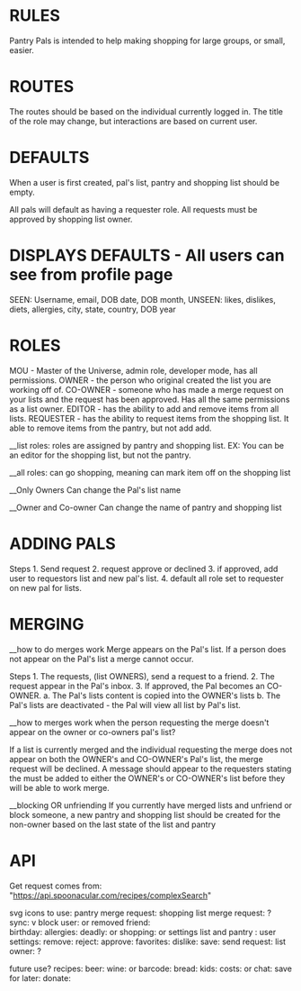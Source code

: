 # RULES
Pantry Pals is intended to help making shopping for large groups, or small, easier. 

# ROUTES 
  The routes should be based on the individual currently logged in. The title of the role may change, but interactions are based on current user. 

# DEFAULTS 
When a user is first created, pal's list, pantry and shopping list should be empty.

All pals will default as having a requester role.
All requests must be approved by shopping list owner.

  # DISPLAYS DEFAULTS - All users can see from profile page  
  SEEN: Username, email, DOB date, DOB month, 
  UNSEEN: likes, dislikes, diets, allergies, city, state, country, DOB year

# ROLES
MOU - Master of the Universe, admin role, developer mode, has all permissions. 
OWNER - the person who original created the list you are working off of. 
CO-OWNER - someone who has made a merge request on your lists and the request has been approved. Has all the same permissions as a list owner. 
EDITOR - has the ability to add and remove items from all lists. 
REQUESTER - has the ability to request items from the shopping list. It able to remove items from the pantry, but not add add. 

__list roles:
  roles are assigned by pantry and shopping list. 
    EX: You can be an editor for the shopping list, but not the pantry.

__all roles:
  can go shopping, meaning can mark item off on the shopping list 

__Only Owners 
  Can change the Pal's list name

__Owner and Co-owner
  Can change the name of pantry and shopping list 


# ADDING PALS
  Steps
    1. Send request
    2. request approve or declined 
      3. if approved, add user to requestors list and new pal's list. 
      4. default all role set to requester on new pal for lists. 

# MERGING

__how to do merges work
  Merge appears on the Pal's list. If a person does not appear on the Pal's list a merge cannot occur. 

  Steps 
    1. The requests, (list OWNERS), send a request to a friend. 
    2. The request appear in the Pal's inbox. 
      3. If approved, the Pal becomes an CO-OWNER. 
        a. The Pal's lists content is copied into the OWNER's lists 
        b. The Pal's lists are deactivated - the Pal will view all list by Pal's list. 

__how to merges work when the person requesting the merge doesn't appear on the owner or co-owners pal's list? 

  If a list is currently merged and the individual requesting the merge does not appear on both the OWNER's and CO-OWNER's Pal's list, the merge request will be declined. 
    A message should appear to the requesters stating the must be added to either the OWNER's or CO-OWNER's list before they will be able to work merge.  

__blocking OR unfriending 
  If you currently have merged lists and unfriend or block someone, a new pantry and shopping list should be created for the non-owner based on the last state of the list and pantry 


# API
Get request comes from: "https://api.spoonacular.com/recipes/complexSearch" 

svg icons to use: 
pantry merge request: <i class="fas fa-door-open"></i> 
shopping list merge request: <i class="fas fa-exchange-alt"></i> ? 
sync: <i class="fas fa-thumbtack"></i> v
block user: <i class="fas fa-ban"></i>  or <i class="fas fa-user-slash"></i>
removed friend: <i class="fas fa-house-damage"></i>  
birthday: <i class="fas fa-birthday-cake"></i> 
allergies: <i class="fas fa-allergies"></i>
  deadly: <i class="far fa-dizzy"></i> or <i class="fas fa-skull-crossbones"></i> 
shopping: <i class="fas fa-cart-arrow-down"></i> or 
settings list and pantry : <i class="fab fa-whmcs"></i> 
user settings: <i class="fas fa-users-cog"></i> 
remove: <i class="fas fa-trash-alt"></i> 
reject: <i class="fas fa-thumbs-down"></i> 
approve: <i class="fas fa-thumbs-up"></i> 
favorites: <i class="far fa-star"></i> 
dislike: <i class="fas fa-poop"></i> 
save: <i class="far fa-save"></i> 
send request: <i class="far fa-paper-plane"></i> 
list owner: <i class="fas fa-house-user"></i> ? <i class="fas fa-hat-wizard"></i> 

future use? 
recipes: <i class="fas fa-book"></i> 
beer: <i class="fas fa-beer"></i>
wine: <i class="fas fa-wine-bottle"></i> or <i class="fas fa-wine-glass-alt"></i> 
barcode: <i class="fas fa-barcode"></i> 
bread: <i class="fas fa-bread-slice"></i> 
kids: <i class="fas fa-child"></i> 
costs: <i class="fas fa-dollar-sign"></i> or <i class="fas fa-wallet"></i> 
chat: <i class="fab fa-weixin"></i> 
save for later: <i class="fas fa-thumbtack"></i> 
donate: <i class="fas fa-parachute-box"></i> 